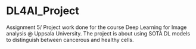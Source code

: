 # DL4AI_Project
Assignment 5/ Project work done for the course Deep Learning for Image analysis @ Uppsala University. The project is about using SOTA DL models to distinguish between cancerous and healthy cells.
